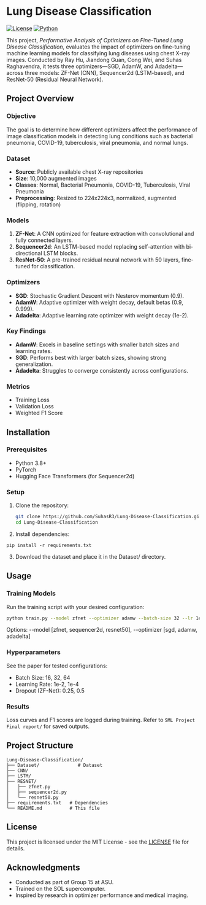 # Lung Disease Classification

[![License](https://img.shields.io/badge/license-MIT-blue.svg)](LICENSE)
[![Python](https://img.shields.io/badge/python-3.8+-blue.svg)](https://www.python.org/)

This project, *Performative Analysis of Optimizers on Fine-Tuned Lung Disease Classification*, evaluates the impact of optimizers on fine-tuning machine learning models for classifying lung diseases using chest X-ray images. Conducted by Ray Hu, Jiandong Guan, Cong Wei, and Suhas Raghavendra, it tests three optimizers—SGD, AdamW, and Adadelta—across three models: ZF-Net (CNN), Sequencer2d (LSTM-based), and ResNet-50 (Residual Neural Network).

## Project Overview

### Objective
The goal is to determine how different optimizers affect the performance of image classification models in detecting lung conditions such as bacterial pneumonia, COVID-19, tuberculosis, viral pneumonia, and normal lungs.

### Dataset
- **Source**: Publicly available chest X-ray repositories
- **Size**: 10,000 augmented images
- **Classes**: Normal, Bacterial Pneumonia, COVID-19, Tuberculosis, Viral Pneumonia
- **Preprocessing**: Resized to 224x224x3, normalized, augmented (flipping, rotation)

### Models
1. **ZF-Net**: A CNN optimized for feature extraction with convolutional and fully connected layers.
2. **Sequencer2d**: An LSTM-based model replacing self-attention with bi-directional LSTM blocks.
3. **ResNet-50**: A pre-trained residual neural network with 50 layers, fine-tuned for classification.

### Optimizers
- **SGD**: Stochastic Gradient Descent with Nesterov momentum (0.9).
- **AdamW**: Adaptive optimizer with weight decay, default betas (0.9, 0.999).
- **Adadelta**: Adaptive learning rate optimizer with weight decay (1e-2).

### Key Findings
- **AdamW**: Excels in baseline settings with smaller batch sizes and learning rates.
- **SGD**: Performs best with larger batch sizes, showing strong generalization.
- **Adadelta**: Struggles to converge consistently across configurations.

### Metrics
- Training Loss
- Validation Loss
- Weighted F1 Score

## Installation

### Prerequisites
- Python 3.8+
- PyTorch
- Hugging Face Transformers (for Sequencer2d)

### Setup
1. Clone the repository:
   ```bash
   git clone https://github.com/SuhasR3/Lung-Disease-Classification.git
   cd Lung-Disease-Classification
   ```
2. Install dependencies:
```
pip install -r requirements.txt
```
3. Download the dataset and place it in the Dataset/ directory.

## Usage

### Training Models
Run the training script with your desired configuration:
```bash
python train.py --model zfnet --optimizer adamw --batch-size 32 --lr 1e-4 --epochs 50
```
Options: --model [zfnet, sequencer2d, resnet50], --optimizer [sgd, adamw, adadelta]

### Hyperparameters
See the paper for tested configurations:
- Batch Size: 16, 32, 64
- Learning Rate: 1e-2, 1e-4
- Dropout (ZF-Net): 0.25, 0.5

### Results
Loss curves and F1 scores are logged during training. Refer to `SML Project Final report/` for saved outputs.

## Project Structure
```
Lung-Disease-Classification/
├── Dataset/              # Dataset
├── CNN/
├── LSTM/            
├── RESNET/                        
│   ├── zfnet.py
│   ├── sequencer2d.py
│   └── resnet50.py
├── requirements.txt   # Dependencies
└── README.md          # This file
```

## License
This project is licensed under the MIT License - see the [LICENSE](LICENSE) file for details.

## Acknowledgments
- Conducted as part of Group 15 at ASU.
- Trained on the SOL supercomputer.
- Inspired by research in optimizer performance and medical imaging.
